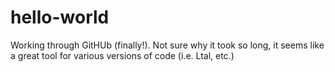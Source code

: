 # hello-world

Working through GitHUb (finally!). Not sure why it took so long, it seems like a great tool for various versions of code (i.e. Ltal, etc.)
